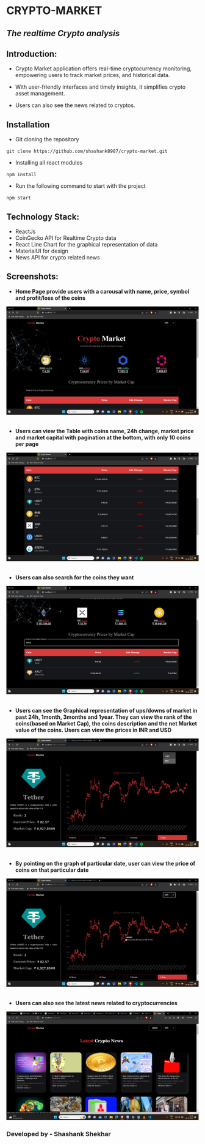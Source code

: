 # CRYPTO-MARKET
## _The realtime Crypto analysis_




## Introduction:
- Crypto Market application offers real-time cryptocurrency monitoring, empowering users to track market prices, and historical data. 

- With user-friendly interfaces and timely insights, it simplifies crypto asset management.

- Users can also see the news related to cryptos.

## Installation

- Git cloning the repository
```
git clone https://github.com/shashank8987/crypto-market.git
```
- Installing all react modules
```
npm install
```
- Run the following command to start with the project
```
npm start
```


## Technology Stack:

- ReactJs
- CoinGecko API for Realtime Crypto data
- React Line Chart for the graphical representation of data
- MaterialUI for design
- News API for crypto related news

## Screenshots:

- **Home Page provide users with a carousal with name, price, symbol and profit/loss of the coins**

![i1](./images/1.png)
<br/>
<br/>
- **Users can view the Table with coins name, 24h change, market price and market capital with pagination at the bottom, with only 10 coins per page**

![i2](./images/2.png)
<br/>
<br/>
- **Users can also search for the coins they want**

![i3](./images/3.png)
<br/>
<br/>
- **Users can see the Graphical representation of ups/downs of market in past 24h, 1month, 3months and 1year. They can view the rank of the coins(based on Market Cap), the coins description and the net Market value of the coins. Users can view the prices in INR and USD**

![i4](./images/4.png)
<br/>
<br/>
- **By pointing on the graph of particular date, user can view the price of coins on that particular date**

![i5](./images/5.png)
<br/>
<br/>
- **Users can also see the latest news related to cryptocurrencies**

![i6](./images/6.png)

### Developed by - Shashank Shekhar